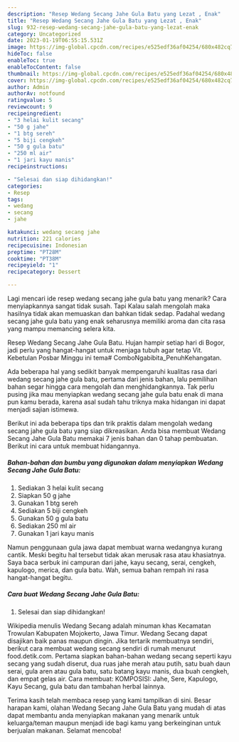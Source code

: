 ```yaml
---
description: "Resep Wedang Secang Jahe Gula Batu yang Lezat , Enak"
title: "Resep Wedang Secang Jahe Gula Batu yang Lezat , Enak"
slug: 932-resep-wedang-secang-jahe-gula-batu-yang-lezat-enak
category: Uncategorized
date: 2023-01-19T06:55:15.531Z
image: https://img-global.cpcdn.com/recipes/e525edf36af04254/680x482cq70/wedang-secang-jahe-gula-batu-foto-resep-utama.jpg
hideToc: false
enableToc: true
enableTocContent: false
thumbnail: https://img-global.cpcdn.com/recipes/e525edf36af04254/680x482cq70/wedang-secang-jahe-gula-batu-foto-resep-utama.jpg
cover: https://img-global.cpcdn.com/recipes/e525edf36af04254/680x482cq70/wedang-secang-jahe-gula-batu-foto-resep-utama.jpg
author: Admin
authorAv: notfound
ratingvalue: 5
reviewcount: 9
recipeingredient:
- "3 helai kulit secang"
- "50 g jahe"
- "1 btg sereh"
- "5 biji cengkeh"
- "50 g gula batu"
- "250 ml air"
- "1 jari kayu manis"
recipeinstructions:

- "Selesai dan siap dihidangkan!"
categories:
- Resep
tags:
- wedang
- secang
- jahe

katakunci: wedang secang jahe 
nutrition: 221 calories
recipecuisine: Indonesian
preptime: "PT28M"
cooktime: "PT38M"
recipeyield: "1"
recipecategory: Dessert

---
```



Lagi mencari ide resep wedang secang jahe gula batu yang menarik? Cara menyiapkannya sangat tidak susah. Tapi Kalau salah mengolah maka hasilnya tidak akan memuaskan dan bahkan tidak sedap. Padahal wedang secang jahe gula batu yang enak seharusnya memiliki aroma dan cita rasa yang mampu memancing selera kita.


Resep Wedang Secang Jahe Gula Batu. Hujan hampir setiap hari di Bogor, jadi perlu yang hangat-hangat untuk menjaga tubuh agar tetap Vit. Kebetulan Posbar Minggu ini tema# ComboNgabibita_PenuhKehangatan.

Ada beberapa hal yang sedikit banyak mempengaruhi kualitas rasa dari wedang secang jahe gula batu, pertama dari jenis bahan, lalu pemilihan bahan segar hingga cara mengolah dan menghidangkannya. Tak perlu pusing jika mau menyiapkan wedang secang jahe gula batu enak di mana pun kamu berada, karena asal sudah tahu triknya maka hidangan ini dapat menjadi sajian istimewa.


Berikut ini ada beberapa tips dan trik praktis dalam mengolah wedang secang jahe gula batu yang siap dikreasikan. Anda bisa membuat Wedang Secang Jahe Gula Batu memakai 7 jenis bahan dan 0 tahap pembuatan. Berikut ini cara untuk membuat hidangannya.

<!--inarticleads1-->

##### Bahan-bahan dan bumbu yang digunakan dalam menyiapkan Wedang Secang Jahe Gula Batu:

1. Sediakan 3 helai kulit secang
1. Siapkan 50 g jahe
1. Gunakan 1 btg sereh
1. Sediakan 5 biji cengkeh
1. Gunakan 50 g gula batu
1. Sediakan 250 ml air
1. Gunakan 1 jari kayu manis


Namun penggunaan gula jawa dapat membuat warna wedangnya kurang cantik. Meski begitu hal tersebut tidak akan merusak rasa atau khasiatnya. Saya baca serbuk ini campuran dari jahe, kayu secang, serai, cengkeh, kapulogo, merica, dan gula batu. Wah, semua bahan rempah ini rasa hangat-hangat begitu. 

<!--inarticleads2-->

##### Cara buat Wedang Secang Jahe Gula Batu:


1. Selesai dan siap dihidangkan!

Wikipedia menulis Wedang Secang adalah minuman khas Kecamatan Trowulan Kabupaten Mojokerto, Jawa Timur. Wedang Secang dapat disajikan baik panas maupun dingin. Jika tertarik membuatnya sendiri, berikut cara membuat wedang secang sendiri di rumah menurut food.detik.com. Pertama siapkan bahan-bahan wedang secang seperti kayu secang yang sudah diserut, dua ruas jahe merah atau putih, satu buah daun serai, gula aren atau gula batu, satu batang kayu manis, dua buah cengkeh, dan empat gelas air. Cara membuat: KOMPOSISI: Jahe, Sere, Kapulogo, Kayu Secang, gula batu dan tambahan herbal lainnya. 

Terima kasih telah membaca resep yang kami tampilkan di sini. Besar harapan kami, olahan Wedang Secang Jahe Gula Batu yang mudah di atas dapat membantu anda menyiapkan makanan yang menarik untuk keluarga/teman maupun menjadi ide bagi kamu yang berkeinginan untuk berjualan makanan. Selamat mencoba!
